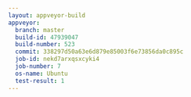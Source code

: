 ```yaml
---
layout: appveyor-build
appveyor:
  branch: master
  build-id: 47939047
  build-number: 523
  commit: 338297d50a63e6d879e85003f6e73856da0c895c
  job-id: nekd7arxqsxcyki4
  job-number: 7
  os-name: Ubuntu
  test-result: 1
---
```

